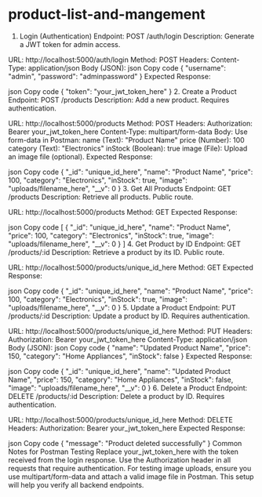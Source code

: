 # product-list-and-mangement
1. Login (Authentication)
Endpoint: POST /auth/login
Description: Generate a JWT token for admin access.

URL: http://localhost:5000/auth/login
Method: POST
Headers:
Content-Type: application/json
Body (JSON):
json
Copy code
{
  "username": "admin",
  "password": "adminpassword"
}
Expected Response:

json
Copy code
{
  "token": "your_jwt_token_here"
}
2. Create a Product
Endpoint: POST /products
Description: Add a new product. Requires authentication.

URL: http://localhost:5000/products
Method: POST
Headers:
Authorization: Bearer your_jwt_token_here
Content-Type: multipart/form-data
Body:
Use form-data in Postman:
name (Text): "Product Name"
price (Number): 100
category (Text): "Electronics"
inStock (Boolean): true
image (File): Upload an image file (optional).
Expected Response:

json
Copy code
{
  "_id": "unique_id_here",
  "name": "Product Name",
  "price": 100,
  "category": "Electronics",
  "inStock": true,
  "image": "uploads/filename_here",
  "__v": 0
}
3. Get All Products
Endpoint: GET /products
Description: Retrieve all products. Public route.

URL: http://localhost:5000/products
Method: GET
Expected Response:

json
Copy code
[
  {
    "_id": "unique_id_here",
    "name": "Product Name",
    "price": 100,
    "category": "Electronics",
    "inStock": true,
    "image": "uploads/filename_here",
    "__v": 0
  }
]
4. Get Product by ID
Endpoint: GET /products/:id
Description: Retrieve a product by its ID. Public route.

URL: http://localhost:5000/products/unique_id_here
Method: GET
Expected Response:

json
Copy code
{
  "_id": "unique_id_here",
  "name": "Product Name",
  "price": 100,
  "category": "Electronics",
  "inStock": true,
  "image": "uploads/filename_here",
  "__v": 0
}
5. Update a Product
Endpoint: PUT /products/:id
Description: Update a product by ID. Requires authentication.

URL: http://localhost:5000/products/unique_id_here
Method: PUT
Headers:
Authorization: Bearer your_jwt_token_here
Content-Type: application/json
Body (JSON):
json
Copy code
{
  "name": "Updated Product Name",
  "price": 150,
  "category": "Home Appliances",
  "inStock": false
}
Expected Response:

json
Copy code
{
  "_id": "unique_id_here",
  "name": "Updated Product Name",
  "price": 150,
  "category": "Home Appliances",
  "inStock": false,
  "image": "uploads/filename_here",
  "__v": 0
}
6. Delete a Product
Endpoint: DELETE /products/:id
Description: Delete a product by ID. Requires authentication.

URL: http://localhost:5000/products/unique_id_here
Method: DELETE
Headers:
Authorization: Bearer your_jwt_token_here
Expected Response:

json
Copy code
{
  "message": "Product deleted successfully"
}
Common Notes for Postman Testing
Replace your_jwt_token_here with the token received from the login response.
Use the Authorization header in all requests that require authentication.
For testing image uploads, ensure you use multipart/form-data and attach a valid image file in Postman.
This setup will help you verify all backend endpoints.
